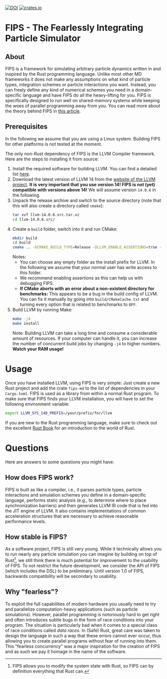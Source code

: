 [![DOI](https://zenodo.org/badge/DOI/10.5281/zenodo.6757615.svg)](https://doi.org/10.5281/zenodo.6757615)
[![crates.io](https://img.shields.io/crates/v/fips_md.svg)](https://crates.io/crates/fips_md)

FIPS - The Fearlessly Integrating Particle Simulator
====================================================

About
-----

FIPS is a framework for simulating arbitrary particle dynamics written in and inspired by the Rust programming language. Unlike most other MD frameworks it does not make any assumptions on what kind of particle types, integration schemes or particle interactions you want. Instead, you can freely define any kind of numerical schemes you need in a domain-specific language and have FIPS do all the heavy-lifting for you. FIPS is specifically designed to run well on shared-memory systems while keeping the woes of parallel programming away from you. You can read more about the theory behind FIPS in [this article](https://arxiv.org/abs/2302.14170).

Prerequisites
-------------
In the following we assume that you are using a Linux system. Building FIPS for other platforms is not tested at the moment.

The only non-Rust dependency of FIPS is the LLVM Compiler framework. Here are the steps to installing it from source:

1. Install the required software for building LLVM. You can find a detailed list [here](https://llvm.org/docs/GettingStarted.html#requirements).
2. Download the latest version of LLVM 14 from the [website of the LLVM project](https://releases.llvm.org/). **It is very important that you use version 14! FIPS is not (yet) compatible with versions above 14!** We will assume version `14.0.6` in the following.
3. Unpack the release archive and switch to the source directory (note that this will also create a directory called `cmake`):
    ```bash
    tar xvf llvm-14.0.6.src.tar.xz
    cd llvm-14.0.6.src/
    ```
4. Create a `build` folder, switch into it and run CMake:
    ```bash
    mkdir build
    cd build
    cmake .. -DCMAKE_BUILD_TYPE=Release -DLLVM_ENABLE_ASSERTIONS=true -DCMAKE_INSTALL_PREFIX=/your/prefix/for/llvm
    ```
    Notes:
    - You can choose any empty folder as the install prefix for LLVM. In the following we assume that your normal user has write access to this folder.
    - We recommend enabling assertions as this can help us with debugging FIPS.
    - **If CMake aborts with an error about a non-existent directory for benchmarks:** This appears to be a bug in the build config of LLVM. You can fix it manually by going into `build/CMakeCache.txt` and turning every option that is related to benchmarks to `OFF`.
5. Build LLVM by running Make:
    ```bash
    make -j4
    make install
    ```
    Note: Building LLVM can take a long time and consume a considerable amount of resources. If your computer can handle it, you can increase the number of concurrent build jobs by changing `-j4` to higher numbers. **Watch your RAM usage!**

Usage
=====

Once you have installed LLVM, using FIPS is very simple: Just create a new Rust project and add the crate `fips-md` to the list of dependencies in your `Cargo.toml`. FIPS is used as a library from within a normal Rust program. To make sure that FIPS finds your LLVM installation, you will have to set the following environment variable:
```bash
export LLVM_SYS_140_PREFIX=/your/prefix/for/llvm
```
If you are new to the Rust programming language, make sure to check out the excellent [Rust Book](https://doc.rust-lang.org/book/) for an introduction to the world of Rust.

Questions
=========

Here are answers to some questions you might have:

How does FIPS work?
-------------------
FIPS is built as like a compiler, i.e., it parses particle types, particle interactions and simulation schemes you define in a domain-specific language, performs static analysis (e.g., to determine where to place synchronization barriers) and then generates LLVM IR code that is fed into the JIT engine of LLVM. It also contains implementations of common acceleration structures that are necessary to achieve reasonable performance levels.

How stable is FIPS?
-------------------
As a software project, FIPS is still very young. While it technically allows you to run nearly any particle simulation you can imagine by building on top of Rust[^1], we still think there is much potential for improvement to the usability of FIPS. To not restrict the future development, we consider the API of FIPS (which includes the DSL) to be preliminary. Until version 1.0 of FIPS, backwards compatibility will be secondary to usability.

[^1]: FIPS allows you to modify the system state with Rust, so FIPS can by definition everything that Rust can.

Why "fearless"?
---------------
To exploit the full capabilities of modern hardware you usually need to try and parallelize computation-heavy applications (such as particle simulations). However, parallel programming is notoriously hard to get right and often introduces subtle bugs in the form of race conditions into your program. The situation is particularly bad when it comes to a special class of race conditions called *data races*. In (Safe) Rust, great care was taken to design the language in such a way that these errors cannot ever occur, thus allowing you to create parallel programs without fear of running into them. This "fearless concurrency" was a major inspiration for the creation of FIPS and as such we pay it homage in the name of the software.